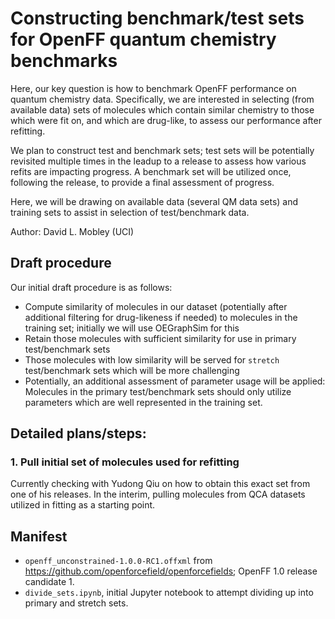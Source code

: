 # Constructing benchmark/test sets for OpenFF quantum chemistry benchmarks

Here, our key question is how to benchmark OpenFF performance on quantum chemistry data.
Specifically, we are interested in selecting (from available data) sets of molecules which contain similar chemistry to those which were fit on, and which are drug-like, to assess our performance after refitting.

We plan to construct test and benchmark sets; test sets will be potentially revisited multiple times in the leadup to a release to assess how various refits are impacting progress. A benchmark set will be utilized once, following the release, to provide a final assessment of progress.

Here, we will be drawing on available data (several QM data sets) and training sets to assist in selection of test/benchmark data.

Author: David L. Mobley (UCI)

## Draft procedure

Our initial draft procedure is as follows:

- Compute similarity of molecules in our dataset (potentially after additional filtering for drug-likeness if needed) to molecules in the training set; initially we will use OEGraphSim for this
- Retain those molecules with sufficient similarity for use in primary test/benchmark sets
- Those molecules with low similarity will be served for `stretch` test/benchmark sets which will be more challenging
- Potentially, an additional assessment of parameter usage will be applied: Molecules in the primary test/benchmark sets should only utilize parameters which are well represented in the training set.

## Detailed plans/steps:

### 1. Pull initial set of molecules used for refitting

Currently checking with Yudong Qiu on how to obtain this exact set from one of his releases. In the interim, pulling molecules from QCA datasets utilized in fitting as a starting point.


## Manifest

- `openff_unconstrained-1.0.0-RC1.offxml` from https://github.com/openforcefield/openforcefields; OpenFF 1.0 release candidate 1.
- `divide_sets.ipynb`, initial Jupyter notebook to attempt dividing up into primary and stretch sets.
